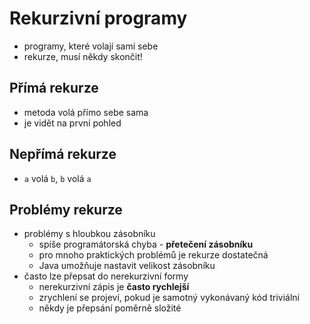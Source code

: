 # Rekurzivní programy

- programy, které volají sami sebe
- rekurze, musí někdy skončit!

## Přímá rekurze

- metoda volá přímo sebe sama
- je vidět na první pohled

## Nepřímá rekurze

- `a` volá `b`, `b` volá `a`

## Problémy rekurze

- problémy s hloubkou zásobníku
    - spíše programátorská chyba - **přetečení zásobníku**
    - pro mnoho praktických problémů je rekurze dostatečná
    - Java umožňuje nastavit velikost zásobníku
- často lze přepsat do nerekurzivní formy
    - nerekurzivní zápis je **často rychlejší**
    - zrychlení se projeví, pokud je samotný vykonávaný kód triviální
    - někdy je přepsání poměrně složité